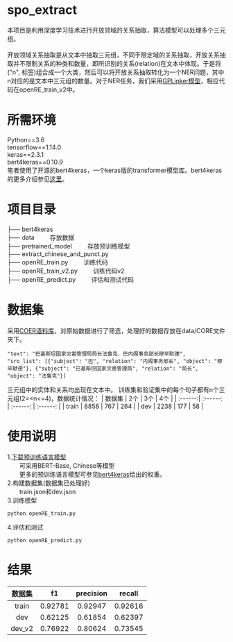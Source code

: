 # spo_extract
本项目是利用深度学习技术进行开放领域的关系抽取，算法模型可以处理多个三元组。</br></br>
开放领域关系抽取是从文本中抽取三元组，不同于限定域的关系抽取，开放关系抽取并不限制关系的种类和数量，即所识别的关系(relation)在文本中体现。于是将("n", 标签)组合成一个大类，然后可以将开放关系抽取转化为一个NER问题，其中n对应的是文本中三元组的数量。对于NER任务，我们采用[GPLinker模型](https://kexue.fm/archives/8926)，相应代码在openRE_train_v2中。
# 所需环境
Python==3.6</br>
tensorflow==1.14.0</br>
keras==2.3.1</br>
bert4keras==0.10.9</br>
笔者使用了开源的bert4keras，一个keras版的transformer模型库。bert4keras的更多介绍参见[这里](https://github.com/bojone/bert4keras)。
# 项目目录
├── bert4keras</br>
├── data    存放数据</br>
├── pretrained_model    存放预训练模型</br>
├── extract_chinese_and_punct.py</br>
├── openRE_train.py    训练代码</br>
├── openRE_train_v2.py    训练代码v2</br>
├── openRE_predict.py    评估和测试代码</br>
# 数据集
采用[COER语料库](https://github.com/TJUNLP/COER)，对原始数据进行了筛选，处理好的数据存放在data/CORE文件夹下。</br>
```
"text": "巴基斯坦国家灾害管理局局长法鲁克、巴内阁事务部长穆罕默德", 
"sro_list": [{"subject": "巴", "relation": "内阁事务部长", "object": "穆罕默德"}, {"subject": "巴基斯坦国家灾害管理局", "relation": "局长", "object": "法鲁克"}]
```
三元组中的实体和关系均出现在文本中。
训练集和验证集中的每个句子都有n个三元组(2=<n<=4)，数据统计情况：
| 数据集 | 2个 | 3个 | 4个 |
| :------:| :------: | :------: | :------: |
| train | 8858 | 767 | 264 |
| dev | 2238 | 177 | 58 |
# 使用说明
1.[下载预训练语言模型](https://github.com/google-research/bert#pre-trained-models)</br>
  可采用BERT-Base, Chinese等模型</br>
  更多的预训练语言模型可参见[bert4keras](https://github.com/bojone/bert4keras)给出的权重。</br>
2.构建数据集(数据集已处理好)</br>
  train.json和dev.json</br>
3.训练模型
```
python openRE_train.py
```
4.评估和测试
```
python openRE_predict.py
```
# 结果
| 数据集 | f1 | precision | recall |
| :------:| :------: | :------: | :------: |
| train | 0.92781 | 0.92947 | 0.92616 |
| dev | 0.62125 | 0.61854 | 0.62397 |
| dev_v2 | 0.76922 | 0.80624 | 0.73545 |
